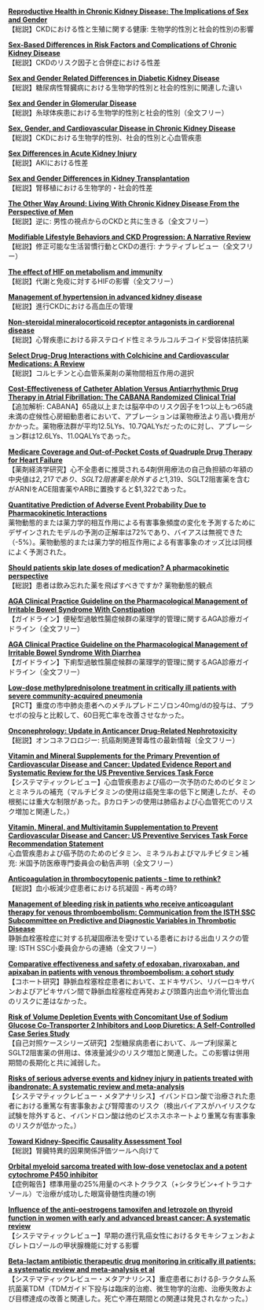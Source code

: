 [**Reproductive Health in Chronic Kidney Disease: The Implications of Sex and Gender**](https://pubmed.ncbi.nlm.nih.gov/35718362/)  
【総説】CKDにおける性と生殖に関する健康: 生物学的性別と社会的性別の影響

[**Sex-Based Differences in Risk Factors and Complications of Chronic Kidney Disease**](https://pubmed.ncbi.nlm.nih.gov/35718363/)  
【総説】CKDのリスク因子と合併症における性差

[**Sex and Gender Related Differences in Diabetic Kidney Disease**](https://pubmed.ncbi.nlm.nih.gov/35718364/)  
【総説】糖尿病性腎臓病における生物学的性別と社会的性別に関連した違い

[**Sex and Gender in Glomerular Disease**](https://pubmed.ncbi.nlm.nih.gov/35718365/)  
【総説】糸球体疾患における生物学的性別と社会的性別（全文フリー）

[**Sex, Gender, and Cardiovascular Disease in Chronic Kidney Disease**](https://pubmed.ncbi.nlm.nih.gov/35718366/)  
【総説】CKDにおける生物学的性別、社会的性別と心血管疾患

[**Sex Differences in Acute Kidney Injury**](https://pubmed.ncbi.nlm.nih.gov/35718367/)  
【総説】AKIにおける性差

[**Sex and Gender Differences in Kidney Transplantation**](https://pubmed.ncbi.nlm.nih.gov/35718368/)  
【総説】腎移植における生物学的・社会的性差

[**The Other Way Around: Living With Chronic Kidney Disease From the Perspective of Men**](https://pubmed.ncbi.nlm.nih.gov/35718360/)  
【総説】逆に: 男性の視点からのCKDと共に生きる（全文フリー）

[**Modifiable Lifestyle Behaviors and CKD Progression: A Narrative Review**](https://pubmed.ncbi.nlm.nih.gov/35721622/)  
【総説】修正可能な生活習慣行動とCKDの進行: ナラティブレビュー（全文フリー）

[**The effect of HIF on metabolism and immunity**](https://pubmed.ncbi.nlm.nih.gov/35726016/)  
【総説】代謝と免疫に対するHIFの影響（全文フリー）

[**Management of hypertension in advanced kidney disease**](https://pubmed.ncbi.nlm.nih.gov/35727171/)  
【総説】進行CKDにおける高血圧の管理

[**Non-steroidal mineralocorticoid receptor antagonists in cardiorenal disease**](https://pubmed.ncbi.nlm.nih.gov/35713973/)  
【総説】心腎疾患における非ステロイド性ミネラルコルチコイド受容体拮抗薬

[**Select Drug-Drug Interactions with Colchicine and Cardiovascular Medications: A Review**](https://pubmed.ncbi.nlm.nih.gov/35714680/)  
【総説】コルヒチンと心血管系薬剤の薬物間相互作用の選択

[**Cost-Effectiveness of Catheter Ablation Versus Antiarrhythmic Drug Therapy in Atrial Fibrillation: The CABANA Randomized Clinical Trial**](https://pubmed.ncbi.nlm.nih.gov/35726631/)  
【追加解析: CABANA】65歳以上または脳卒中のリスク因子を1つ以上もつ65歳未満の症候性心房細動患者において、アブレーションは薬物療法より高い費用がかかった。薬物療法群が平均12.5LYs、10.7QALYsだったのに対し、アブレーション群は12.6LYs、11.0QALYsであった。

[**Medicare Coverage and Out-of-Pocket Costs of Quadruple Drug Therapy for Heart Failure**](https://pubmed.ncbi.nlm.nih.gov/35738713/)  
【薬剤経済学研究】心不全患者に推奨される4剤併用療法の自己負担額の年額の中央値は$2,217であり、SGLT2阻害薬を除外すると$1,319、SGLT2阻害薬を含むがARNIをACE阻害薬やARBに置換すると$1,322であった。

[**Quantitative Prediction of Adverse Event Probability Due to Pharmacokinetic Interactions**](https://pubmed.ncbi.nlm.nih.gov/35737292/)  
薬物動態的または薬力学的相互作用による有害事象頻度の変化を予測するためにデザインされたモデルの予測の正解率は72%であり、バイアスは無視できた（-5%）。薬物動態的または薬力学的相互作用による有害事象のオッズ比は同様によく予測された。

[**Should patients skip late doses of medication? A pharmacokinetic perspective**](https://pubmed.ncbi.nlm.nih.gov/35726046/)  
【総説】患者は飲み忘れた薬を飛ばすべきですか? 薬物動態的観点

[**AGA Clinical Practice Guideline on the Pharmacological Management of Irritable Bowel Syndrome With Constipation**](https://pubmed.ncbi.nlm.nih.gov/35738724/)  
【ガイドライン】便秘型過敏性腸症候群の薬理学的管理に関するAGA診療ガイドライン（全文フリー）

[**AGA Clinical Practice Guideline on the Pharmacological Management of Irritable Bowel Syndrome With Diarrhea**](https://pubmed.ncbi.nlm.nih.gov/35738725/)  
【ガイドライン】下痢型過敏性腸症候群の薬理学的管理に関するAGA診療ガイドライン（全文フリー）

[**Low-dose methylprednisolone treatment in critically ill patients with severe community-acquired pneumonia**](https://pubmed.ncbi.nlm.nih.gov/35723686/)  
【RCT】重度の市中肺炎患者へのメチルプレドニゾロン40mg/dの投与は、プラセボの投与と比較して、60日死亡率を改善させなかった。

[**Onconephrology: Update in Anticancer Drug-Related Nephrotoxicity**](https://pubmed.ncbi.nlm.nih.gov/35717937/)  
【総説】オンコネフロロジー: 抗癌剤関連腎毒性の最新情報（全文フリー）

[**Vitamin and Mineral Supplements for the Primary Prevention of Cardiovascular Disease and Cancer: Updated Evidence Report and Systematic Review for the US Preventive Services Task Force**](https://pubmed.ncbi.nlm.nih.gov/35727272/)  
【システマティックレビュー】心血管疾患および癌の一次予防のためのビタミンとミネラルの補充（マルチビタミンの使用は癌発生率の低下と関連したが、その根拠には重大な制限があった。βカロチンの使用は肺癌および心血管死亡のリスク増加と関連した。）

[**Vitamin, Mineral, and Multivitamin Supplementation to Prevent Cardiovascular Disease and Cancer: US Preventive Services Task Force Recommendation Statement**](https://pubmed.ncbi.nlm.nih.gov/35727271/)  
心血管疾患および癌予防のためのビタミン、ミネラルおよびマルチビタミン補充: 米国予防医療専門委員会の勧告声明（全文フリー）

[**Anticoagulation in thrombocytopenic patients - time to rethink?**](https://pubmed.ncbi.nlm.nih.gov/35716055/)  
【総説】血小板減少症患者における抗凝固 - 再考の時?

[**Management of bleeding risk in patients who receive anticoagulant therapy for venous thromboembolism: Communication from the ISTH SSC Subcommittee on Predictive and Diagnostic Variables in Thrombotic Disease**](https://pubmed.ncbi.nlm.nih.gov/35735219/)  
静脈血栓塞栓症に対する抗凝固療法を受けている患者における出血リスクの管理: ISTH SSC小委員会からの連絡（全文フリー）

[**Comparative effectiveness and safety of edoxaban, rivaroxaban, and apixaban in patients with venous thromboembolism: a cohort study**](https://pubmed.ncbi.nlm.nih.gov/35748327/)  
【コホート研究】静脈血栓塞栓症患者において、エドキサバン、リバーロキサバンおよびアピキサバン間で静脈血栓塞栓症再発および頭蓋内出血や消化管出血のリスクに差はなかった。

[**Risk of Volume Depletion Events with Concomitant Use of Sodium Glucose Co-Transporter 2 Inhibitors and Loop Diuretics: A Self-Controlled Case Series Study**](https://pubmed.ncbi.nlm.nih.gov/35713292/)  
【自己対照ケースシリーズ研究】2型糖尿病患者において、ループ利尿薬とSGLT2阻害薬の併用は、体液量減少のリスク増加と関連した。この影響は併用期間の長期化と共に減弱した。

[**Risks of serious adverse events and kidney injury in patients treated with ibandronate: A systematic review and meta-analysis**](https://pubmed.ncbi.nlm.nih.gov/35716279/)  
【システマティックレビュー・メタアナリシス】イバンドロン酸で治療された患者における重篤な有害事象および腎障害のリスク（検出バイアスがハイリスクな試験を除外すると、イバンドロン酸は他のビスホスホネートより重篤な有害事象のリスクが低かった。）

[**Toward Kidney-Specific Causality Assessment Tool**](https://pubmed.ncbi.nlm.nih.gov/35725506/)  
【総説】腎臓特異的因果関係評価ツールへ向けて

[**Orbital myeloid sarcoma treated with low-dose venetoclax and a potent cytochrome P450 inhibitor**](https://pubmed.ncbi.nlm.nih.gov/35747932/)  
【症例報告】標準用量の25%用量のベネトクラクス（+シタラビン+イトラコナゾール）で治療が成功した眼窩骨髄性肉腫の1例

[**Influence of the anti-oestrogens tamoxifen and letrozole on thyroid function in women with early and advanced breast cancer: A systematic review**](https://pubmed.ncbi.nlm.nih.gov/35748065/)  
【システマティックレビュー】早期の進行乳癌女性におけるタモキシフェンおよびレトロゾールの甲状腺機能に対する影響

[**Beta-lactam antibiotic therapeutic drug monitoring in critically ill patients: a systematic review and meta-analysis et al**](https://pubmed.ncbi.nlm.nih.gov/35731853/)  
【システマティックレビュー・メタアナリシス】重症患者におけるβ-ラクタム系抗菌薬TDM（TDMガイド下投与は臨床的治癒、微生物学的治癒、治療失敗および目標達成の改善と関連した。死亡や滞在期間との関連は発見されなかった。）
